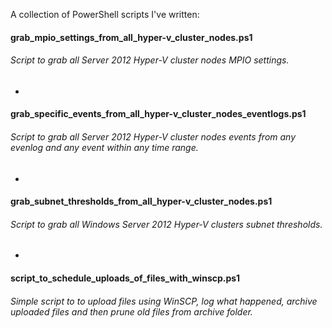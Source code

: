 A collection of PowerShell scripts I've written:

#### grab_mpio_settings_from_all_hyper-v_cluster_nodes.ps1
###### Script to grab all Server 2012 Hyper-V cluster nodes MPIO settings.

-

#### grab_specific_events_from_all_hyper-v_cluster_nodes_eventlogs.ps1
###### Script to grab all Server 2012 Hyper-V cluster nodes events from any evenlog and any event within any time range.

-

#### grab_subnet_thresholds_from_all_hyper-v_cluster_nodes.ps1
###### Script to grab all Windows Server 2012 Hyper-V clusters subnet thresholds.

-

#### script_to_schedule_uploads_of_files_with_winscp.ps1
###### Simple script to to upload files using WinSCP, log what happened, archive uploaded files and then prune old files from archive folder.

